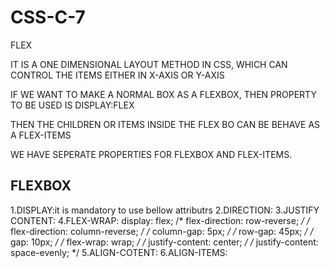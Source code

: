 # CSS-C-7
FLEX

IT IS A ONE DIMENSIONAL LAYOUT METHOD IN CSS, WHICH CAN CONTROL THE ITEMS EITHER IN X-AXIS OR Y-AXIS

IF WE WANT TO MAKE A NORMAL BOX AS A FLEXBOX, THEN PROPERTY TO BE USED IS 
DISPLAY:FLEX

THEN THE CHILDREN OR ITEMS INSIDE THE FLEX BO CAN BE BEHAVE AS A FLEX-ITEMS

WE HAVE SEPERATE PROPERTIES FOR FLEXBOX AND FLEX-ITEMS.

FLEXBOX 
---------
1.DISPLAY:it is mandatory to use bellow attributrs
2.DIRECTION:
3.JUSTIFY CONTENT:
4.FLEX-WRAP:
  display: flex;
  /* flex-direction: row-reverse; */
  /* flex-direction: column-reverse; */
  /* column-gap: 5px; */
  /* row-gap: 45px; */
  /* gap: 10px; */
  /* flex-wrap: wrap; */
  /* justify-content: center; */
  /* justify-content: space-evenly; */
5.ALIGN-COTENT:
6.ALIGN-ITEMS: